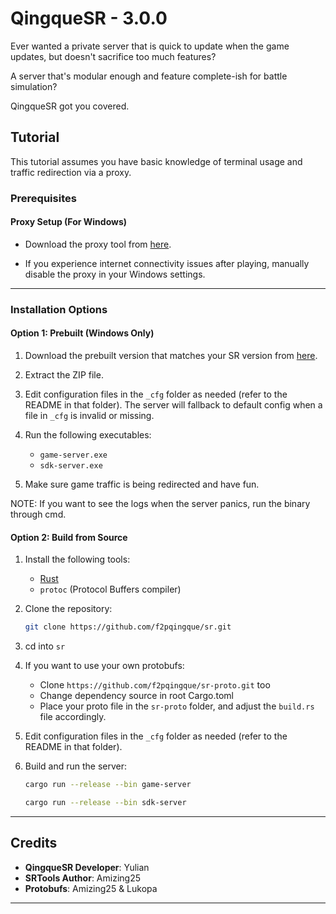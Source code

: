 # QingqueSR - 3.0.0

Ever wanted a private server that is quick to update when the game updates, but doesn't sacrifice too much features?

A server that's modular enough and feature complete-ish for battle simulation?

QingqueSR got you covered.

## Tutorial

This tutorial assumes you have basic knowledge of terminal usage and traffic redirection via a proxy.

### Prerequisites

#### Proxy Setup (For Windows)
- Download the proxy tool from [here](https://git.xeondev.com/YYHEggEgg/FireflySR.Tool.Proxy/releases/download/v2.0.0/FireflySR.Tool.Proxy_win-x64.zip).

- If you experience internet connectivity issues after playing, manually disable the proxy in your Windows settings.

---

### Installation Options

#### Option 1: Prebuilt (Windows Only)

1. Download the prebuilt version that matches your SR version from [here](https://github.com/f2pqingque/sr/releases).

2. Extract the ZIP file.

3. Edit configuration files in the `_cfg` folder as needed (refer to the README in that folder). The server will fallback to default config when a file in `_cfg` is invalid or missing.

4. Run the following executables:
   - `game-server.exe`
   - `sdk-server.exe`

5. Make sure game traffic is being redirected and have fun.

NOTE: If you want to see the logs when the server panics, run the binary through cmd.

#### Option 2: Build from Source

1. Install the following tools:
   - [Rust](https://www.rust-lang.org/)
   - `protoc` (Protocol Buffers compiler)

2. Clone the repository:
   ```bash
   git clone https://github.com/f2pqingque/sr.git
   ```
3. cd into `sr`

4. If you want to use your own protobufs:
   - Clone `https://github.com/f2pqingque/sr-proto.git` too
   - Change dependency source in root Cargo.toml
   - Place your proto file in the `sr-proto` folder, and adjust the `build.rs` file accordingly.

5. Edit configuration files in the `_cfg` folder as needed (refer to the README in that folder).

6. Build and run the server:
   ```bash
   cargo run --release --bin game-server
   ```
   ```bash
   cargo run --release --bin sdk-server
   ```
---

## Credits

- **QingqueSR Developer**: Yulian
- **SRTools Author**: Amizing25
- **Protobufs**: Amizing25 & Lukopa

---
